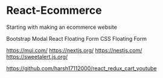 # React-Ecommerce
Starting with making an ecommerce website

Bootstrap Modal
React Floating Form
CSS Floating Form

https://mui.com/
https://nextjs.org/
https://nestjs.com/
https://sweetalert.js.org/

https://github.com/harsh17112000/react_redux_cart_youtube